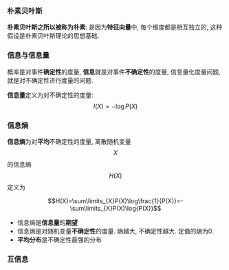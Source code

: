 ### 朴素贝叶斯

**朴素贝叶斯之所以被称为朴素**: 是因为**特征向量**中, 每个维度都是相互独立的, 这种假设是朴素贝叶斯理论的思想基础.

### 信息与信息量

概率是对事件**确定性**的度量, **信息**就是对事件**不确定性**的度量, 信息量化度量问题, 就是对不确定性进行度量的问题.

**信息量**定义为对不确定性的度量: $$I(X)=-\log{P(X)}$$

### 信息熵

**信息熵**为对**平均**不确定性的度量, 离散随机变量$$X$$的信息熵$$H(X)$$定义为

$$H(X)=\sum\limits_{X}P(X)\log\frac{1}{P(X)}=-\sum\limits_{X}P(X)\log{P(X)}$$

- 信息熵是**信息量**的**期望**
- 信息熵是对随机变量**不确定性**的度量. 熵越大, 不确定性越大. 定值的熵为0.
- **平均分布**是不确定性最强的分布

### 互信息

